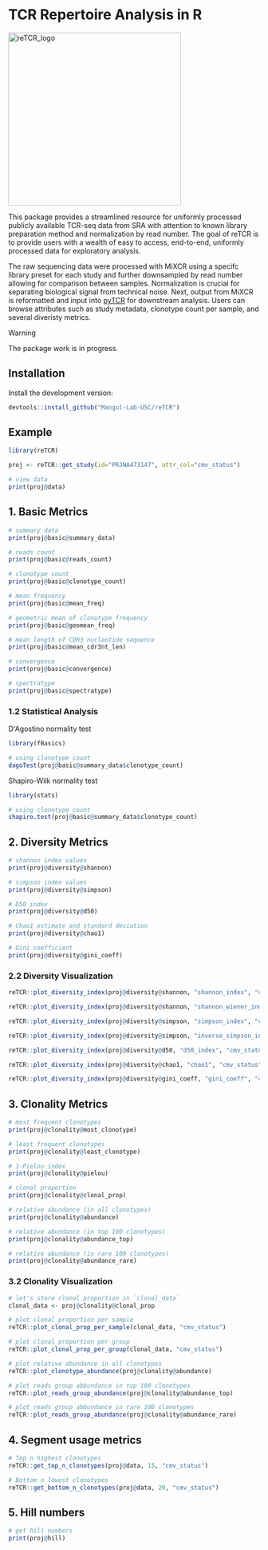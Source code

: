 # TCR Repertoire Analysis in R


<img width="346" alt="reTCR_logo" src="https://github.com/EllaSchwab/reTCR/assets/118077332/2e96e990-14ad-4f52-97ff-1b0af108dc57">

This package provides a streamlined resource for uniformly processed publicly available TCR-seq data from SRA with attention to known library preparation method and normalization by read number. The goal of reTCR is to provide users with a wealth of easy to access, end-to-end, uniformly processed data for exploratory analysis. 

The raw sequencing data were processed with MiXCR using a specifc library preset for each study and further downsampled by read number allowing for comparison between samples. Normalization is crucial for separating biological signal from technical noise. Next, output from MiXCR is reformatted and input into [pyTCR](https://github.com/Mangul-Lab-USC/pyTCR) for downstream analysis. Users can browse attributes such as study metadata, clonotype count per sample, and several diveristy metrics. 

> [!WARNING]
> The package work is in progress.

## Installation

Install the development version:

```r
devtools::install_github("Mangul-Lab-USC/reTCR")
```

## Example

```r
library(reTCR)

proj <- reTCR::get_study(id="PRJNA473147", attr_col="cmv_status")

# view data
print(proj@data)
```

## 1. Basic Metrics

```r
# summary data
print(proj@basic@summary_data)

# reads count
print(proj@basic@reads_count)

# clonotype count
print(proj@basic@clonotype_count)

# mean frequency
print(proj@basic@mean_freq)

# geometric mean of clonotype frequency
print(proj@basic@geomean_freq)

# mean length of CDR3 nucleotide sequence
print(proj@basic@mean_cdr3nt_len)

# convergence
print(proj@basic@convergence)

# spectratype
print(proj@basic@spectratype)
```

### 1.2 Statistical Analysis

D'Agostino normality test

```r
library(fBasics)

# using clonotype count
dagoTest(proj@basic@summary_data$clonotype_count)
```

Shapiro-Wilk normality test

```r
library(stats)

# using clonotype count
shapiro.test(proj@basic@summary_data$clonotype_count)
```

## 2. Diversity Metrics

```r
# shannon index values
print(proj@diversity@shannon)

# simpson index values
print(proj@diversity@simpson)

# D50 index
print(proj@diversity@d50)

# Chao1 estimate and standard deviation
print(proj@diversity@chao1)

# Gini coefficient
print(proj@diversity@gini_coeff)
```

### 2.2 Diversity Visualization

```r
reTCR::plot_diversity_index(proj@diversity@shannon, "shannon_index", "cmv_status")

reTCR::plot_diversity_index(proj@diversity@shannon, "shannon_wiener_index", "cmv_status")

reTCR::plot_diversity_index(proj@diversity@simpson, "simpson_index", "cmv_status")

reTCR::plot_diversity_index(proj@diversity@simpson, "inverse_simpson_index", "cmv_status")

reTCR::plot_diversity_index(proj@diversity@d50, "d50_index", "cmv_status")

reTCR::plot_diversity_index(proj@diversity@chao1, "chao1", "cmv_status")

reTCR::plot_diversity_index(proj@diversity@gini_coeff, "gini_coeff", "cmv_status")
```

## 3. Clonality Metrics

```r
# most frequent clonotypes
print(proj@clonality@most_clonotype)

# least frequent clonotypes
print(proj@clonality@least_clonotype)

# 1-Pielou index
print(proj@clonality@pielou)

# clonal proportion
print(proj@clonality@clonal_prop)

# relative abundance (in all clonotypes)
print(proj@clonality@abundance)

# relative abundance (in top 100 clonotypes)
print(proj@clonality@abundance_top)

# relative abundance (in rare 100 clonotypes)
print(proj@clonality@abundance_rare)
```

### 3.2 Clonality Visualization

```r
# let's store clonal proportion in `clonal_data`
clonal_data <- proj@clonality@clonal_prop

# plot clonal proportion per sample
reTCR::plot_clonal_prop_per_sample(clonal_data, "cmv_status")

# plot clonal proportion per group
reTCR::plot_clonal_prop_per_group(clonal_data, "cmv_status")

# plot relative abundance in all clonotypes
reTCR::plot_clonotype_abundance(proj@clonality@abundance)

# plot reads group abbundance in top 100 clonotypes
reTCR::plot_reads_group_abundance(proj@clonality@abundance_top)

# plot reads group abbundance in rare 100 clonotypes
reTCR::plot_reads_group_abundance(proj@clonality@abundance_rare)
```

## 4. Segment usage metrics

```r
# Top n highest clonotypes
reTCR::get_top_n_clonotypes(proj@data, 15, "cmv_status")

# Bottom n lowest clonotypes
reTCR::get_bottom_n_clonotypes(proj@data, 20, "cmv_status")
```

## 5. Hill numbers

```r
# get hill numbers
print(proj@hill)
```

